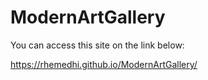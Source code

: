 # ModernArtGallery

You can access this site on the link below: 

https://rhemedhi.github.io/ModernArtGallery/
